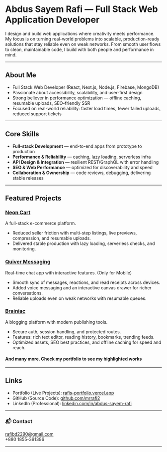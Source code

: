 # Abdus Sayem Rafi — Full Stack Web Application Developer  

I design and build web applications where creativity meets performance. My focus is on turning real-world problems into scalable, production-ready solutions that stay reliable even on weak networks. From smooth user flows to clean, maintainable code, I build with both people and performance in mind.  

---

## About Me  
- Full Stack Web Developer (React, Next.js, Node.js, Firebase, MongoDB)  
- Passionate about accessibility, scalability, and user-first design  
- Strong believer in performance optimization — offline caching, resumable uploads, SEO-friendly SSR  
- Focused on real-world reliability: faster load times, fewer failed uploads, reduced support tickets  

---

## Core Skills  
- **Full-stack Development** — end-to-end apps from prototype to production  
- **Performance & Reliability** — caching, lazy loading, serverless infra  
- **API Design & Integration** — resilient REST/GraphQL with error handling  
- **SEO & Web Performance** — optimized for discoverability and speed  
- **Collaboration & Ownership** — code reviews, debugging, delivering stable releases  

---

## Featured Projects  

### [Neon Cart](https://neon-cart.vercel.app)  
A full-stack e-commerce platform.  
- Reduced seller friction with multi-step listings, live previews, compression, and resumable uploads.  
- Delivered stable production with lazy loading, serverless checks, and monitoring.  

### [Quiver Messaging](https://quiver-chat.vercel.app)  
Real-time chat app with interactive features. (Only for Mobile) 
- Smooth sync of messages, reactions, and read receipts across devices.  
- Added voice messaging and an interactive canvas drawer for richer conversations.  
- Reliable uploads even on weak networks with resumable queues.  

### [Brainiac](https://brainiac-lime.vercel.app/)  
A blogging platform with modern publishing tools.  
- Secure auth, session handling, and protected routes.  
- Features: rich text editor, reading history, bookmarks, trending feeds.  
- Optimized assets, SEO best practices, and offline caching for speed and reach.

#### And many more. Check my portfolio to see my highlighted works

---

## Links  
- Portfolio (Live Projects): [rafis-portfolio.vercel.app](https://rafis-portfolio.vercel.app)  
- GitHub (Source Code): [github.com/mrrafi2](https://github.com/mrrafi2)  
- LinkedIn (Professional): [linkedin.com/in/abdus-sayem-rafi](https://www.linkedin.com/in/abdus-sayem-rafi)  

---

### 📬 Contact  
 [rafibd2290@gmail.com](mailto:rafibd2290@gmail.com)  
 +880 1855-391396  

---
